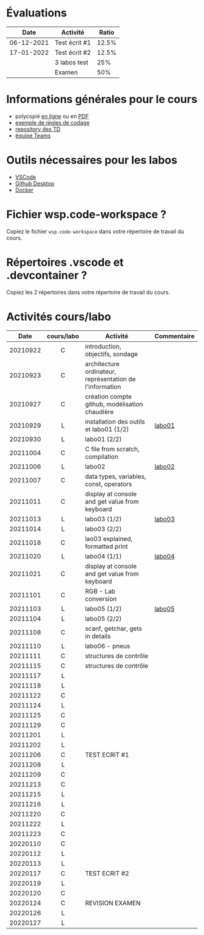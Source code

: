 # Évaluations

| Date | Activité | Ratio |
|---|---|---|
| 06-12-2021 | Test écrit #1 | 12.5% |
| 17-01-2022 | Test écrit #2 | 12.5% |
|   | 3 labos test | 25% |
|   | Examen | 50% |

# Informations générales pour le cours

- polycopié [en ligne](https://heig-tin-info.github.io/handout/) ou en [PDF](https://github.com/heig-tin-info/handout/releases/download/v0.2.7/handout.pdf)
- [exemple de règles de codage](https://google.github.io/styleguide/cppguide.html)
- [repository des TD](https://github.com/Info1-TIN-A-2021-2022/TD)
- [équipe Teams](https://teams.microsoft.com/l/channel/19%3aeaQDpmWxTq1wLb0iXlBvK1pNr36UCa59DD8GWCc_fjk1%40thread.tacv2/G%25C3%25A9n%25C3%25A9ral?groupId=e46f982f-f491-4434-9182-0fa0ec435c46&tenantId=a372f724-c0b2-4ea0-abfb-0eb8c6f84e40)


# Outils nécessaires pour les labos

- [VSCode](https://code.visualstudio.com/download)
- [Github Desktop](https://desktop.github.com/)
- [Docker](https://www.docker.com/products/docker-desktop)

# Fichier wsp.code-workspace ?

Copiez le fichier `wsp.code-workspace` dans votre répertoire de travail du cours.

# Répertoires .vscode et .devcontainer ?

Copiez les 2 répertoires dans votre répertoire de travail du cours.

# Activités cours/labo
| Date | cours/labo | Activité | Commentaire |
|---|:---:|---|---|
|20210922|C| introduction, objectifs, sondage ||
|20210923|C| architecture ordinateur, représentation de l'information ||
|20210927|C| création compte github, modélisation chaudière ||
|20210929|L| installation des outils et labo01 (1/2)| [labo01](https://classroom.github.com/a/oRtKqaUt) |
|20210930|L| labo01 (2/2) ||
|20211004|C| C file from scratch, compilation ||
|20211006|L| labo02 | [labo02](https://classroom.github.com/a/Z7lu30H_)|
|20211007|C| data types, variables, const, operators||
|20211011|C| display at console and get value from keyboard ||
|20211013|L| labo03 (1/2)| [labo03](https://classroom.github.com/a/sN1FvqKm)|
|20211014|L| labo03 (2/2)||
|20211018|C| lao03 explained, formatted print||
|20211020|L| labo04 (1/1)| [labo04](https://classroom.github.com/a/i7RwxRPD)|
|20211021|C| display at console and get value from keyboard ||
|20211101|C| RGB - Lab conversion||
|20211103|L|labo05 (1/2)| [labo05](https://classroom.github.com/a/rxek1_3H)|
|20211104|L|labo05 (2/2)||
|20211108|C|scanf, getchar, gets in details ||
|20211110|L|labo06 - pneus||
|20211111|C|structures de contrôle||
|20211115|C|structures de contrôle||
|20211117|L|||
|20211118|L|||
|20211122|C|||
|20211124|L|||
|20211125|C|||
|20211129|C|||
|20211201|L|||
|20211202|L|||
|20211206|C|TEST ECRIT #1||
|20211208|L|||
|20211209|C|||
|20211213|C|||
|20211215|L|||
|20211216|L|||
|20211220|C|||
|20211222|L|||
|20211223|C|||
|20220110|C|||
|20220112|L|||
|20220113|L|||
|20220117|C|TEST ECRIT #2||
|20220119|L|||
|20220120|C|||
|20220124|C|REVISION EXAMEN||
|20220126|L|||
|20220127|L|||
